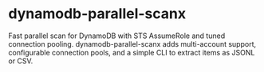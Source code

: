# dynamodb-parallel-scanx
Fast parallel scan for DynamoDB with STS AssumeRole and tuned connection pooling. dynamodb-parallel-scanx adds multi-account support, configurable connection pools, and a simple CLI to extract items as JSONL or CSV.

